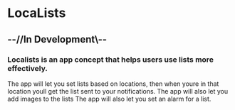 # LocaLists

## --//In Development\\--

### Localists is an app concept that helps users use lists more effectively.

The app will let you set lists based on locations, then when youre in that location youll get the list sent to your notifications.
The app will also let you add images to the lists
The app will also let you set an alarm for a list.

